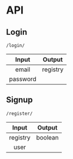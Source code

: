 # API

## Login

`/login/`

| **Input** | **Output** |
| :-------: | :--------: |
|   email   |  registry  |
| password  |

## Signup

`/register/`

| **Input** | **Output** |
| :-------: | :--------: |
| registry  |  boolean   |
|   user    |
